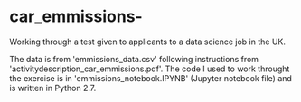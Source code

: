 # car_emmissions-
Working through a test given to applicants to a data science job in the UK. 

The data is from 'emmissions_data.csv' following instructions from 'activitydescription_car_emmissions.pdf'. The code I used to work throught the exercise is in 'emmissions_notebook.IPYNB' (Jupyter notebook file) and is written in Python 2.7.
